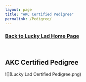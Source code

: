 ```yaml
---
layout: page
title: "AKC Certified Pedigree"
permalink: /Pedigree/
---
```


<h3>
<a href="https://ryancaseymba.github.io/LuckyLad/">Back to Lucky Lad Home Page</a>
</h3>
<br />

## AKC Certified Pedigree

![](Lucky Lad Certified Pedigree.png)


